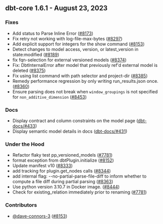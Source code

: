 ## dbt-core 1.6.1 - August 23, 2023

### Fixes

- Add status to Parse Inline Error ([#8173](https://github.com/dbt-labs/dbt-core/issues/8173))
- Fix retry not working with log-file-max-bytes ([#8297](https://github.com/dbt-labs/dbt-core/issues/8297))
- Add explicit support for integers for the show command ([#8153](https://github.com/dbt-labs/dbt-core/issues/8153))
- Detect changes to model access, version, or latest_version in state:modified ([#8189](https://github.com/dbt-labs/dbt-core/issues/8189))
- fix fqn-selection for external versioned models ([#8374](https://github.com/dbt-labs/dbt-core/issues/8374))
- Fix: DbtInternalError after model that previously ref'd external model is deleted ([#8375](https://github.com/dbt-labs/dbt-core/issues/8375))
- Fix using list command with path selector and project-dir ([#8385](https://github.com/dbt-labs/dbt-core/issues/8385))
- Remedy performance regression by only writing run_results.json once. ([#8360](https://github.com/dbt-labs/dbt-core/issues/8360))
- Ensure parsing does not break when `window_groupings` is not specified for `non_additive_dimension` ([#8453](https://github.com/dbt-labs/dbt-core/issues/8453))

### Docs

- Display contract and column constraints on the model page ([dbt-docs/#433](https://github.com/dbt-labs/dbt-docs/issues/433))
- Display semantic model details in docs ([dbt-docs/#431](https://github.com/dbt-labs/dbt-docs/issues/431))

### Under the Hood

- Refactor flaky test pp_versioned_models ([#7781](https://github.com/dbt-labs/dbt-core/issues/7781))
- format exception from dbtPlugin.initialize ([#8152](https://github.com/dbt-labs/dbt-core/issues/8152))
- Update manifest v10 ([#8333](https://github.com/dbt-labs/dbt-core/issues/8333))
- add tracking for plugin.get_nodes calls ([#8344](https://github.com/dbt-labs/dbt-core/issues/8344))
- add internal flag: --no-partial-parse-file-diff to inform whether to compute a file diff during partial parsing ([#8363](https://github.com/dbt-labs/dbt-core/issues/8363))
- Use python version 3.10.7 in Docker image. ([#8444](https://github.com/dbt-labs/dbt-core/issues/8444))
- Check for existing_relation immediately prior to renaming ([#7781](https://github.com/dbt-labs/dbt-core/issues/7781))

### Contributors
- [@dave-connors-3](https://github.com/dave-connors-3) ([#8153](https://github.com/dbt-labs/dbt-core/issues/8153))
